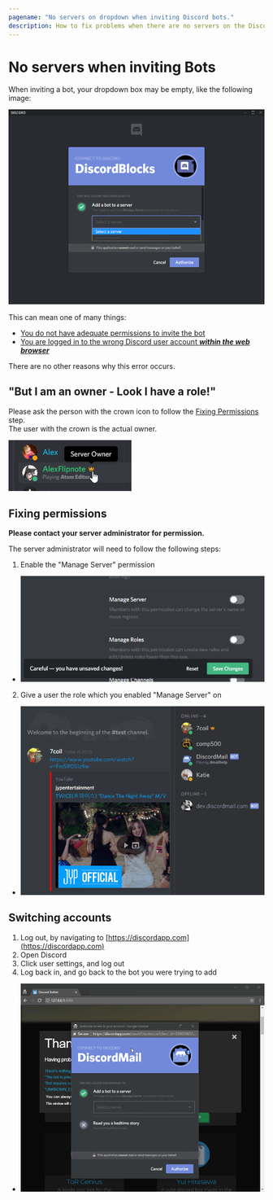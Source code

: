 ```yaml
---
pagename: "No servers on dropdown when inviting Discord bots."
description: How to fix problems when there are no servers on the Discord Bot invite dropdown - When inviting a bot, you may need permissions, or you are logged into the wrong user account.
---
```


# No servers when inviting Bots
When inviting a bot, your dropdown box may be empty, like the following image:

![An empty Discord dropdown box](/assets/images/invite/no_servers.png)

This can mean one of many things:

- [You do not have adequate permissions to invite the bot](#fixing-permissions)
- [You are logged in to the wrong Discord user account _**within the web browser**_](#switching-accounts)

There are no other reasons why this error occurs.

## "But I am an owner - Look I have a role!"
Please ask the person with the crown icon to follow the [Fixing Permissions](#fixing-permissions) step.  
The user with the crown is the actual owner.

![Crown](/assets/images/invite/crown.png)

## Fixing permissions
**Please contact your server administrator for permission.**

The server administrator will need to follow the following steps:

1. Enable the "Manage Server" permission  
  - ![A video toggling the "Manage Server" permission](/assets/images/invite/enabling-manage-server.gif)
2. Give a user the role which you enabled "Manage Server" on
  - ![A video giving a role to a user](/assets/images/invite/giving-a-role.gif)

## Switching accounts
1. Log out, by navigating to [https://discordapp.com](https://discordapp.com)
2. Open Discord
3. Click user settings, and log out
4. Log back in, and go back to the bot you were trying to add
  - ![A video of a user logging off](/assets/images/invite/logging-off.gif)
